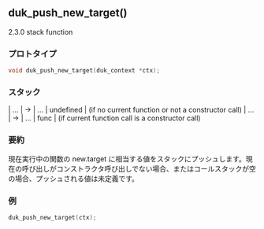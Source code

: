 ## duk_push_new_target() 

2.3.0 stack function

### プロトタイプ

```c
void duk_push_new_target(duk_context *ctx);
```

### スタック

| ... | -> | ... | undefined | (if no current function or not a constructor call)
| ... | -> | ... | func | (if current function call is a constructor call)

### 要約

現在実行中の関数の new.target に相当する値をスタックにプッシュします。現在の呼び出しがコンストラクタ呼び出しでない場合、またはコールスタックが空の場合、プッシュされる値は未定義です。


### 例

```c
duk_push_new_target(ctx);
```